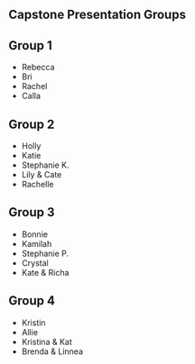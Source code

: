Capstone Presentation Groups
-----------

## Group 1

- Rebecca
- Bri
- Rachel
- Calla

## Group 2

- Holly
- Katie
- Stephanie K.
- Lily & Cate
- Rachelle

## Group 3

- Bonnie
- Kamilah
- Stephanie P.
- Crystal
- Kate & Richa

## Group 4

- Kristin
- Allie
- Kristina & Kat
- Brenda & Linnea
